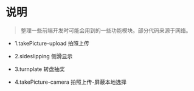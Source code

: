 # 说明

> 整理一些前端开发时可能会用到的一些功能模块。部分代码来源于网络。


- 1.takePicture-upload 拍照上传

- 2.sideslipping 侧滑显示

- 3.turnplate 转盘抽奖

- 4.takePicture-camera 拍照上传-屏蔽本地选择

